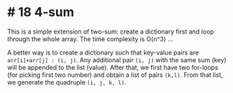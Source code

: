 # # 18 4-sum

This is a simple extension of two-sum: create a dictionary first and loop through the whole array. The time complexity is O(n^3) ...

A better way is to create a dictionary such that key-value pairs are `arr[i]+arr[j] : (i, j)`. Any additional pair `(i, j)` with the same sum (key) will be appended to the list (value). After that, we first have two for-loops (for picking first two number) and obtain a list of pairs `(k,l)`. From that list, we generate the quadruple `(i, j, k, l)`.

